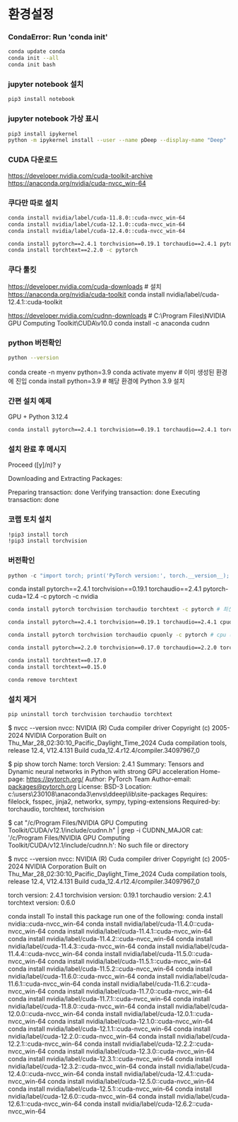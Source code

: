 환경설정
=============

### CondaError: Run 'conda init' 
```bash
conda update conda
conda init --all
conda init bash
```

### jupyter notebook 설치
```bash
pip3 install notebook
```

### jupyter notebook 가상 표시
```bash
pip3 install ipykernel
python -m ipykernel install --user --name pDeep --display-name "Deep"
```

### CUDA 다운로드
https://developer.nvidia.com/cuda-toolkit-archive
https://anaconda.org/nvidia/cuda-nvcc_win-64

### 쿠다만 따로 설치
```bash
conda install nvidia/label/cuda-11.8.0::cuda-nvcc_win-64
conda install nvidia/label/cuda-12.1.0::cuda-nvcc_win-64
conda install nvidia/label/cuda-12.4.0::cuda-nvcc_win-64

conda install pytorch==2.4.1 torchvision==0.19.1 torchaudio==2.4.1 pytorch-cuda=12.4 -c pytorch -c nvidia
conda install torchtext==2.2.0 -c pytorch
```

### 쿠다 툴킷
https://developer.nvidia.com/cuda-downloads # 설치
https://anaconda.org/nvidia/cuda-toolkit
conda install nvidia/label/cuda-12.4.1::cuda-toolkit

https://developer.nvidia.com/cudnn-downloads # C:\Program Files\NVIDIA GPU Computing Toolkit\CUDA\v10.0 
conda install -c anaconda cudnn

### python 버전확인
```bash
python --version
```

conda create -n myenv python=3.9
conda activate myenv   # 이미 생성된 환경에 진입
conda install python=3.9  # 해당 환경에 Python 3.9 설치




### 간편 설치 예제
GPU + Python 3.12.4
```bash
conda install pytorch==2.4.1 torchvision==0.19.1 torchaudio==2.4.1 torchtext==2.2.0 pytorch-cuda=12.4 -c pytorch -c nvidia
```

### 설치 완료 후 메시지

Proceed ([y]/n)? y


Downloading and Extracting Packages:

Preparing transaction: done
Verifying transaction: done
Executing transaction: done

### 코랩 토치 설치
```bash
!pip3 install torch
!pip3 install torchvision
```


### 버전확인
```py
python -c "import torch; print('PyTorch version:', torch.__version__); import torchvision; print('Torchvision version:', torchvision.__version__); import torchaudio; print('Torchaudio version:', torchaudio.__version__)"
```



conda install pytorch==2.4.1 torchvision==0.19.1 torchaudio==2.4.1 pytorch-cuda=12.4 -c pytorch -c nvidia

```bash
conda install pytorch torchvision torchaudio torchtext -c pytorch # 최신버전

conda install pytorch==2.4.1 torchvision==0.19.1 torchaudio==2.4.1 cpuonly -c pytorch # 맞춤버전

conda install pytorch torchvision torchaudio cpuonly -c pytorch # cpu 최신버전

conda install pytorch==2.2.0 torchvision==0.17.0 torchaudio==2.2.0 torchtext==0.17.0 cpuonly -c pytorch # cpu 맞춤버전

conda install torchtext==0.17.0 
conda install torchtext==0.15.0

conda remove torchtext


```

### 설치 제거
```bash
pip uninstall torch torchvision torchaudio torchtext
```

$ nvcc --version
nvcc: NVIDIA (R) Cuda compiler driver
Copyright (c) 2005-2024 NVIDIA Corporation
Built on Thu_Mar_28_02:30:10_Pacific_Daylight_Time_2024
Cuda compilation tools, release 12.4, V12.4.131
Build cuda_12.4.r12.4/compiler.34097967_0


$ pip show torch
Name: torch
Version: 2.4.1
Summary: Tensors and Dynamic neural networks in Python with strong GPU acceleration
Home-page: https://pytorch.org/
Author: PyTorch Team
Author-email: packages@pytorch.org
License: BSD-3
Location: c:\users\230108\anaconda3\envs\ddeep\lib\site-packages
Requires: filelock, fsspec, jinja2, networkx, sympy, typing-extensions
Required-by: torchaudio, torchtext, torchvision

$ cat "/c/Program Files/NVIDIA GPU Computing Toolkit/CUDA/v12.1/include/cudnn.h" | grep -i CUDNN_MAJOR
cat: '/c/Program Files/NVIDIA GPU Computing Toolkit/CUDA/v12.1/include/cudnn.h': No such file or directory


$ nvcc --version
nvcc: NVIDIA (R) Cuda compiler driver
Copyright (c) 2005-2024 NVIDIA Corporation
Built on Thu_Mar_28_02:30:10_Pacific_Daylight_Time_2024
Cuda compilation tools, release 12.4, V12.4.131
Build cuda_12.4.r12.4/compiler.34097967_0



torch version: 2.4.1
torchvision version: 0.19.1
torchaudio version: 2.4.1  
torchtext version: 0.6.0 

conda install 
To install this package run one of the following:
conda install nvidia::cuda-nvcc_win-64
conda install nvidia/label/cuda-11.4.0::cuda-nvcc_win-64
conda install nvidia/label/cuda-11.4.1::cuda-nvcc_win-64
conda install nvidia/label/cuda-11.4.2::cuda-nvcc_win-64
conda install nvidia/label/cuda-11.4.3::cuda-nvcc_win-64
conda install nvidia/label/cuda-11.4.4::cuda-nvcc_win-64
conda install nvidia/label/cuda-11.5.0::cuda-nvcc_win-64
conda install nvidia/label/cuda-11.5.1::cuda-nvcc_win-64
conda install nvidia/label/cuda-11.5.2::cuda-nvcc_win-64
conda install nvidia/label/cuda-11.6.0::cuda-nvcc_win-64
conda install nvidia/label/cuda-11.6.1::cuda-nvcc_win-64
conda install nvidia/label/cuda-11.6.2::cuda-nvcc_win-64
conda install nvidia/label/cuda-11.7.0::cuda-nvcc_win-64
conda install nvidia/label/cuda-11.7.1::cuda-nvcc_win-64
conda install nvidia/label/cuda-11.8.0::cuda-nvcc_win-64
conda install nvidia/label/cuda-12.0.0::cuda-nvcc_win-64
conda install nvidia/label/cuda-12.0.1::cuda-nvcc_win-64
conda install nvidia/label/cuda-12.1.0::cuda-nvcc_win-64
conda install nvidia/label/cuda-12.1.1::cuda-nvcc_win-64
conda install nvidia/label/cuda-12.2.0::cuda-nvcc_win-64
conda install nvidia/label/cuda-12.2.1::cuda-nvcc_win-64
conda install nvidia/label/cuda-12.2.2::cuda-nvcc_win-64
conda install nvidia/label/cuda-12.3.0::cuda-nvcc_win-64
conda install nvidia/label/cuda-12.3.1::cuda-nvcc_win-64
conda install nvidia/label/cuda-12.3.2::cuda-nvcc_win-64
conda install nvidia/label/cuda-12.4.0::cuda-nvcc_win-64
conda install nvidia/label/cuda-12.4.1::cuda-nvcc_win-64
conda install nvidia/label/cuda-12.5.0::cuda-nvcc_win-64
conda install nvidia/label/cuda-12.5.1::cuda-nvcc_win-64
conda install nvidia/label/cuda-12.6.0::cuda-nvcc_win-64
conda install nvidia/label/cuda-12.6.1::cuda-nvcc_win-64
conda install nvidia/label/cuda-12.6.2::cuda-nvcc_win-64